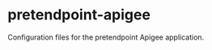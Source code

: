 pretendpoint-apigee
===================

Configuration files for the pretendpoint Apigee application.